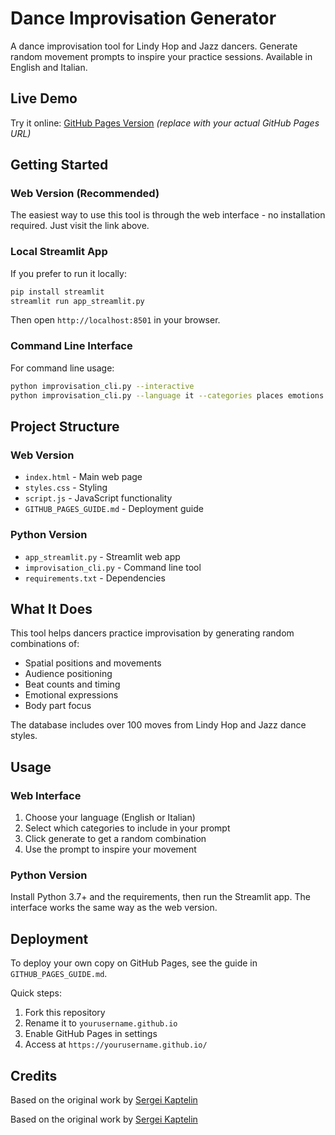 # Dance Improvisation Generator

A dance improvisation tool for Lindy Hop and Jazz dancers. Generate random movement prompts to inspire your practice sessions. Available in English and Italian.

## Live Demo

Try it online: [GitHub Pages Version](https://yourusername.github.io/) *(replace with your actual GitHub Pages URL)*

## Getting Started

### Web Version (Recommended)
The easiest way to use this tool is through the web interface - no installation required. Just visit the link above.

### Local Streamlit App
If you prefer to run it locally:
```bash
pip install streamlit
streamlit run app_streamlit.py
```
Then open `http://localhost:8501` in your browser.

### Command Line Interface
For command line usage:
```bash
python improvisation_cli.py --interactive
python improvisation_cli.py --language it --categories places emotions
```

## Project Structure

### Web Version
- `index.html` - Main web page
- `styles.css` - Styling  
- `script.js` - JavaScript functionality
- `GITHUB_PAGES_GUIDE.md` - Deployment guide

### Python Version
- `app_streamlit.py` - Streamlit web app
- `improvisation_cli.py` - Command line tool
- `requirements.txt` - Dependencies

## What It Does

This tool helps dancers practice improvisation by generating random combinations of:
- Spatial positions and movements
- Audience positioning
- Beat counts and timing
- Emotional expressions
- Body part focus

The database includes over 100 moves from Lindy Hop and Jazz dance styles.

## Usage

### Web Interface
1. Choose your language (English or Italian)
2. Select which categories to include in your prompt
3. Click generate to get a random combination
4. Use the prompt to inspire your movement

### Python Version
Install Python 3.7+ and the requirements, then run the Streamlit app. The interface works the same way as the web version.

## Deployment

To deploy your own copy on GitHub Pages, see the guide in `GITHUB_PAGES_GUIDE.md`.

Quick steps:
1. Fork this repository
2. Rename it to `yourusername.github.io`
3. Enable GitHub Pages in settings
4. Access at `https://yourusername.github.io/`

## Credits

Based on the original work by [Sergei Kaptelin](https://sergeikaptelin.github.io/improvisation-generator/)

Based on the original work by [Sergei Kaptelin](https://sergeikaptelin.github.io/improvisation-generator/)
